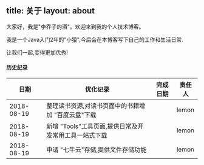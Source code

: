 title: 关于
layout: about
---
大家好，我是"李乔子的酒"。欢迎来到我的个人技术博客。

我是一个Java入门2年的"小猿",今后会在本博客写下自己的工作和生活日常.

让我们一起,变得更加优秀!



#### 历史纪录

| 日期         | 优化记录                            | 完成日期 | 责任人   |
| ---------- | ------------------------------- | ---- | ----- |
| 2018-08-19 | 整理读书资源,对读书页面中的书籍增加 "百度云盘"下载     |      | lemon |
| 2018-08-19 | 新增 "Tools"工具页面,提供日常及开发常用工具一站式下载 |      | lemon |
| 2018-08-19 | 申请 "七牛云"存储,提供文件存储功能             |      | lemon |